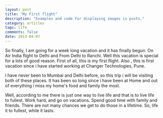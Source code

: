 ```yaml
---
layout: post
title: "My First flight"
description: "Examples and code for displaying images in posts."
category: articles
tags: life
comments: false
date: 2013-04-07
---
```


So finally, I am going for a week long vacation and it has finally begun. On Air India flight to Delhi and From Delhi to Ranchi. Well this vacation is special for a lots of good reason. First of all, this is my first flight. Also , this is first vacation since i have started working at Changer Technologies, Pune. 

I have never been to Mumbai and Delhi before, so this trip i will be visiting both of these places. It has been so long since i have been at Home and out of everything i miss my home's food and family the most. 

Well, according to me there is just one way to live life and that is to live life to fullest. Work hard, and go on vacations. Spend good time with family and friends. There are not many chances we get to do those in  a lifetime. So, life it to fullest, while it lasts.

